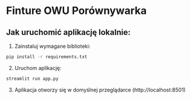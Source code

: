 # Finture OWU Porównywarka

## Jak uruchomić aplikację lokalnie:

1. Zainstaluj wymagane biblioteki:
```bash
pip install -r requirements.txt
```

2. Uruchom aplikację:
```bash
streamlit run app.py
```

3. Aplikacja otworzy się w domyślnej przeglądarce (http://localhost:8501)
